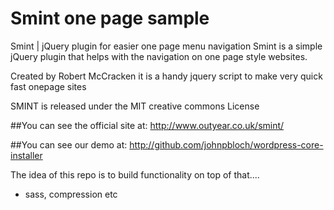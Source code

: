 # Smint one page sample

Smint | jQuery plugin for easier one page menu navigation
Smint is a simple jQuery plugin that helps with the navigation on one page style websites.

Created by Robert McCracken it is a handy jquery script to make very quick fast onepage sites

SMINT is released under the MIT creative commons License


##You can see the official site at:
http://www.outyear.co.uk/smint/


##You can see our demo at:
http://github.com/johnpbloch/wordpress-core-installer


The idea of this repo is to build functionality on top of that....

- sass, compression etc

